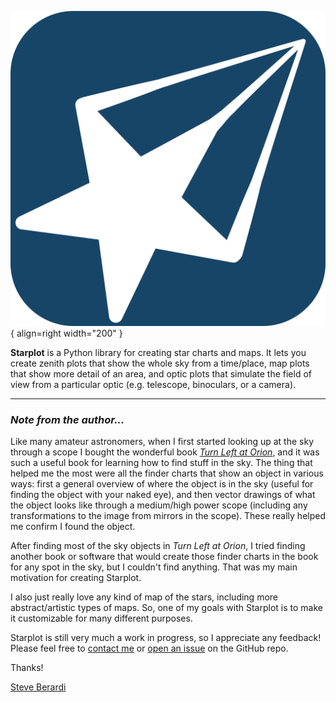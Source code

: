 ![Starplot](images/favicon.svg){ align=right width="200" }

**Starplot** is a Python library for creating star charts and maps. It lets you create zenith plots that show the whole sky from a time/place, map plots that show more detail of an area, and optic plots that simulate the field of view from a particular optic (e.g. telescope, binoculars, or a camera).

---

### _Note from the author..._

Like many amateur astronomers, when I first started looking up at the sky through a scope I bought the wonderful book [_Turn Left at Orion_](https://www.amazon.com/Turn-Left-Orion-Hundreds-Telescope-dp-1108457568/dp/1108457568/), and it was such a useful book for learning how to find stuff in the sky. The thing that helped me the most were all the finder charts that show an object in various ways: first a general overview of where the object is in the sky (useful for finding the object with your naked eye), and then vector drawings of what the object looks like through a medium/high power scope (including any transformations to the image from mirrors in the scope). These really helped me confirm I found the object.

After finding most of the sky objects in _Turn Left at Orion_, I tried finding another book or software that would create those finder charts in the book for any spot in the sky, but I couldn't find anything. That was my main motivation for creating Starplot.

I also just really love any kind of map of the stars, including more abstract/artistic types of maps. So, one of my goals with Starplot is to make it customizable for many different purposes.

Starplot is still very much a work in progress, so I appreciate any feedback! Please feel free to [contact me](https://steveberardi.com/contact/) or [open an issue](https://github.com/steveberardi/starplot/issues) on the GitHub repo.

Thanks!

[Steve Berardi](https://steveberardi.com)

